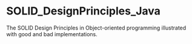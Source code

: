 # SOLID_DesignPrinciples_Java
The SOLID Design Principles in Object-oriented programming illustrated with good and bad implementations.
